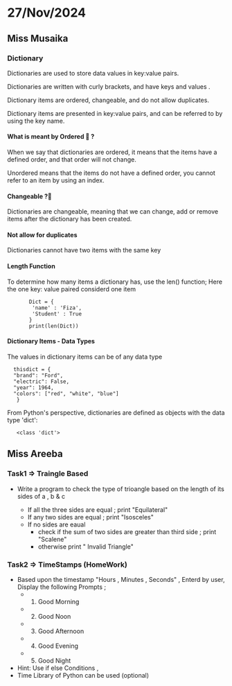 # 27/Nov/2024

## Miss Musaika 

### Dictionary 

Dictionaries are used to store data values in key:value pairs.

Dictionaries are written with curly brackets, and have keys and values .

Dictionary items are ordered, changeable, and do not allow duplicates.

Dictionary items are presented in key:value pairs, and can be referred to by using the key name.

#### What is meant by Ordered 🤔 ?

When we say that dictionaries are ordered, it means that the items have a defined order, and that order will not change.

Unordered means that the items do not have a defined order, you cannot refer to an item by using an index.

#### Changeable ?🤔

Dictionaries are changeable, meaning that we can change, add or remove items after the dictionary has been created.

#### Not allow for duplicates

Dictionaries cannot have two items with the same key 

#### Length Function 

To determine how many items a dictionary has, use the len() function; Here the one key: value paired considerd one item 

           Dict = {
            'name' : 'Fiza',
            'Student' : True
           }
           print(len(Dict))


#### Dictionary Items - Data Types

The values in dictionary items can be of any data type
    
      thisdict = {
      "brand": "Ford",
      "electric": False,
      "year": 1964,
      "colors": ["red", "white", "blue"]
       }

From Python's perspective, dictionaries are defined as objects with the data type 'dict':

       <class 'dict'>


## Miss Areeba 

### Task1 => Traingle Based

  - Write a program to check the type of trioangle based on the length of its sides of a , b & c  

    - If all the three sides are equal ; print "Equilateral"
    - If any two sides are equal ; print "Isosceles"
    - If no sides are eaual 
        - check if the sum of two sides are greater than third side ; print "Scalene"
        - otherwise print " Invalid Triangle"


### Task2 => TimeStamps (HomeWork)

  - Based upon the timestamp "Hours , Minutes , Seconds" , Enterd by user, Display the following Prompts ; 
      - 1) Good Morning
      - 2) Good Noon 
      - 3) Good Afternoon
      - 4) Good Evening 
      - 5) Good Night
 -  Hint: Use if else Conditions , 
 - Time Library of Python can be used (optional)
